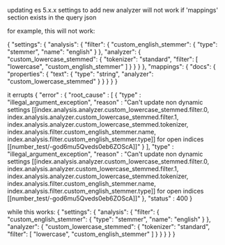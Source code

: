 updating es 5.x.x settings to add new analyzer will not work if 'mappings' section exists in the query json

for example, this will not work:

{
  "settings": {
    "analysis": {
      "filter": {
        "custom_english_stemmer": {
          "type": "stemmer",
          "name": "english"
        }
      },
      "analyzer": {
        "custom_lowercase_stemmed": {
          "tokenizer": "standard",
          "filter": [
            "lowercase",
            "custom_english_stemmer"
          ]
        }
      }
    }
  },
  "mappings": {
    "docs": {
      "properties": {
        "text": {
          "type": "string",
          "analyzer": "custom_lowercase_stemmed"
        }
      }
    }
  }
}

it errupts
{
  "error" : {
    "root_cause" : [
      {
        "type" : "illegal_argument_exception",
        "reason" : "Can't update non dynamic settings [[index.analysis.analyzer.custom_lowercase_stemmed.filter.0, index.analysis.analyzer.custom_lowercase_stemmed.filter.1, index.analysis.analyzer.custom_lowercase_stemmed.tokenizer, index.analysis.filter.custom_english_stemmer.name, index.analysis.filter.custom_english_stemmer.type]] for open indices [[number_test/-god6mu5Qveds0eb6ZOScA]]"
      }
    ],
    "type" : "illegal_argument_exception",
    "reason" : "Can't update non dynamic settings [[index.analysis.analyzer.custom_lowercase_stemmed.filter.0, index.analysis.analyzer.custom_lowercase_stemmed.filter.1, index.analysis.analyzer.custom_lowercase_stemmed.tokenizer, index.analysis.filter.custom_english_stemmer.name, index.analysis.filter.custom_english_stemmer.type]] for open indices [[number_test/-god6mu5Qveds0eb6ZOScA]]"
  },
  "status" : 400
}

while this works:
{
  "settings": {
    "analysis": {
      "filter": {
        "custom_english_stemmer": {
          "type": "stemmer",
          "name": "english"
        }
      },
      "analyzer": {
        "custom_lowercase_stemmed": {
          "tokenizer": "standard",
          "filter": [
            "lowercase",
            "custom_english_stemmer"
          ]
        }
      }
    }
  }
}

